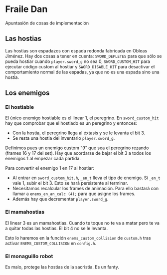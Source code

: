 Fraile Dan
==========

Apuntasión de cosas de implementación

## Las hostias

Las hostias son espadazos con espada redonda fabricada en Obleas Jiménez. Hay dos cosas a tener en cuenta: `SWORD_DEPLETES` para que sólo se pueda hostiar cuando `player.sword_g` no sea 0, `SWORD_CUSTOM_HIT` para ejecutar código custom al hostiar y `SWORD_DISABLE_HIT` para desactivar el comportamiento normal de las espadas, ya que no es una espada sino una hostia.

## Los enemigos

### El hostiable

El único enemigo hostiable es el linear 1, el peregrino. En `sword_custom_hit` hay que comprobar que el hostiado es un peregrino y entonces:

- Con la hostia, el peregrino llega al éxtasis y se le levanta el bit 3.
- Se resta una hostia del inventario `player.sword_g`.

Definimos pues un enemigo custom "9" que sea el peregrino rezando (frames 16 y 17 del set). Hay que acordarse de bajar el bit 3 a todos los enemigos 1 al empezar cada partida.

Para convertir el enemigo 1 en 17 al hostiar:

- Al entrar en `sword_custom_hit.h`, `_en_t` lleva el tipo de enemigo. Si `_en_t` vale 1, subir el bit 3. Esto se hará persistente al terminar.
- Necesitamos recalcular los frames de animación. Para ello bastará con llamar a `enems_en_an_calc (4);` para que asigne los frames.
- Además hay que decrementar `player.sword_g`.

### El mamahostias

El linear 3 es un mamahostias. Cuando te toque no te va a matar pero te va a quitar todas las hostias. El bit 4 no se le levanta.

Esto lo haremos en la función `enems_custom_collision` de `custom.h` tras activar `ENEMS_CUSTOM_COLLISION` en `config.h`.

### El monaguillo robot

Es malo, protege las hostias de la sacristía. Es un fanty.

